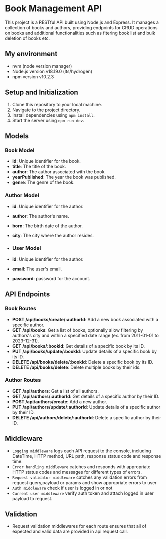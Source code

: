# Book Management API

This project is a RESTful API built using Node.js and Express. It manages a collection of books and authors, providing endpoints for CRUD operations on books and additional functionalities such as fitering book list and bulk deletion of books etc.

## My environment

- nvm (node version manager)
- Node.js version v18.19.0 (lts/hydrogen)
- npm version v10.2.3

## Setup and Initialization

1. Clone this repository to your local machine.
2. Navigate to the project directory.
3. Install dependencies using `npm install`.
4. Start the server using `npm run dev`.

## Models

### Book Model

- **id**: Unique identifier for the book.
- **title**: The title of the book.
- **author**: The author associated with the book.
- **yearPublished**: The year the book was published.
- **genre**: The genre of the book.

### Author Model

- **id**: Unique identifier for the author.
- **author**: The author's name.
- **born**: The birth date of the author.
- **city**: The city where the author resides.

- ### User Model

- **id**: Unique identifier for the author.
- **email**: The user's email.
- **password**: password for the account.

## API Endpoints

### Book Routes

- **POST /api/books/create/:authorId**: Add a new book associated with a specific author.
- **GET /api/books**: Get a list of books, optionally allow filtering by authors's city and within a specified date range (ex. from 2011-01-01 to 2023-12-31).
- **GET /api/books/:bookId**: Get details of a specific book by its ID.
- **PUT /api/books/update/:bookId**: Update details of a specific book by its ID.
- **DELETE /api/books/delete/:bookId**: Delete a specific book by its ID.
- **DELETE /api/books/delete**: Delete multiple books by their ids.

### Author Routes

- **GET /api/authors**: Get a list of all authors.
- **GET /api/authors/:authorId**: Get details of a specific author by their ID.
- **POST /api/authors/create**: Add a new author.
- **PUT /api/authors/update/:authorId**: Update details of a specific author by their ID.
- **DELETE /api/authors/delete/:authorId**: Delete a specific author by their ID.

## Middleware

- `Logging middleware` logs each API request to the console, including DateTime, HTTP method, URL path, response status code and response time.
- `Error handling middleware` catches and responds with appropriate HTTP status codes and messages for different types of errors.
- `Request validator middleware` catches any validation errors from request query,payload or params and show appropriate errors to user
- `Auth middleware` check if user is logged in or not
- `Current user middleware` verify auth token and attach logged in user payload to request.

## Validation

- Request validation middlewares for each route ensures that all of expected and valid data are provided in api request call.
